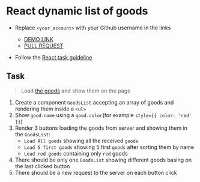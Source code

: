 # React dynamic list of goods
- Replace `<your_account>` with your Github username in the links

    - [DEMO LINK](https://andreas-just.github.io/react_dynamic-list-of-goods/)
    - [PULL REQUEST](https://github.com/mate-academy/react_dynamic-list-of-goods/pull/82)

- Follow the [React task guideline](https://github.com/mate-academy/react_task-guideline#react-tasks-guideline)

## Task
> Load [the goods](https://mate.academy/students-api/goods) and show them on the page

1. Create a component `GoodsList` accepting an array of goods and rendering them inside a `<ul>`
1. Show `good.name` using a `good.color`(for example `style={{ color: 'red' }}`)
1. Render 3 buttons loading the goods from server and showing them in the `GoodsList`:
    - `Load All goods` showing all the received `goods`
    - `Load 5 first goods` showing 5 first `goods` after sorting them by name
    - `Load red goods` containing only `red` goods
1. There should be only one `GoodsList` showing different goods basing on the last clicked button
1. There should be a new request to the server on each button click
